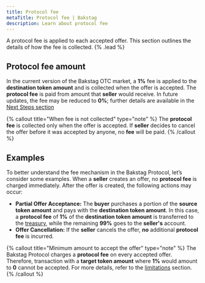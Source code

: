 ```yaml
---
title: Protocol fee
metaTitle: Protocol fee | Bakstag
description: Learn about protocol fee
---
```


A protocol fee is applied to each accepted offer. This section outlines the details of how the fee is collected. {% .lead %}

## Protocol fee amount
In the current version of the Bakstag OTC market, a **1%** fee is applied to the **destination token amount** and is collected when the offer is accepted. The **protocol fee** is paid from amount that **seller** would receive. In future updates, the fee may be reduced to **0%**; further details are available in the [Next Steps section](/nxext-steps#protocol-fee)

{% callout title="When fee is not collected" type="note" %} 
The **protocol fee** is collected only when the offer is accepted. If **seller** decides to cancel the offer before it was accepted by anyone, no **fee** will be paid.
{% /callout %}

## Examples
To better understand the fee mechanism in the Bakstag Protocol, let’s consider some examples. When a **seller** creates an offer, no **protocol fee** is charged immediately. After the offer is created, the following actions may occur:
- **Partial Offer Acceptance:** The **buyer** purchases a portion of the **source token amount** and pays with the **destination token amount**. In this case, a **protocol fee** of **1%** of the **destination token amount** is transferred to the [treasury](/accept-offer#treasury), while the remaining **99%** goes to the **seller's** account.
- **Offer Cancellation:**  If the **seller** cancels the offer, **no** additional **protocol fee** is incurred.

{% callout title="Minimum amount to accept the offer" type="note" %}
The Bakstag Protocol charges a **protocol fee** on every accepted offer. Therefore, transaction with a **target token amount** where **1%** would amount to **0** cannot be accepted. For more details, refer to the [limitations](/limitations) section.
{% /callout %}

